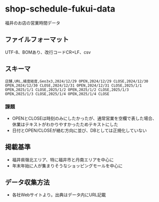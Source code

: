 # shop-schedule-fukui-data
福井のお店の営業時間データ
## ファイルフォーマット
UTF-8、BOMあり、改行コードCR+LF、csv
## スキーマ
```
店舗,URL,緯度経度,Geo3x3,2024/12/29 OPEN,2024/12/29 CLOSE,2024/12/30 OPEN,2024/12/30 CLOSE,2024/12/31 OPEN,2024/12/31 CLOSE,2025/1/1 OPEN,2025/1/1 CLOSE,2025/1/2 OPEN,2025/1/2 CLOSE,2025/1/3 OPEN,2025/1/3 CLOSE,2025/1/4 OPEN,2025/1/4 CLOSE
```
### 課題
* OPENとCLOSEは時刻のみにしたかったが、通常営業を空欄で表した場合、休業はテキストがわかりやすかったためテキストにした
* 日付とOPEN/CLOSEが絡む方向に並び、DBとしては正規化していない
## 掲載基準
* 福井県嶺北エリア、特に福井市と丹南エリアを中心に
* 年末年始に人が集まりそうなショッピングモールを中心に
## データ収集方法
* 各社Webサイトより。出典はデータ内にURL記載
